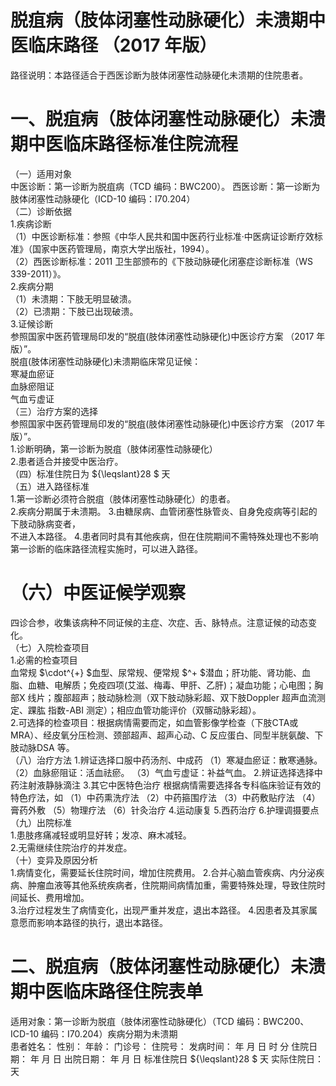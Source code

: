 # 脱疽病（肢体闭塞性动脉硬化）未溃期中医临床路径  （2017 年版）  
路径说明：本路径适合于西医诊断为肢体闭塞性动脉硬化未溃期的住院患者。  
# 一、脱疽病（肢体闭塞性动脉硬化）未溃期中医临床路径标准住院流程  
（一）适用对象  
中医诊断：第一诊断为脱疽病（TCD 编码：BWC200）。 西医诊断：第一诊断为肢体闭塞性动脉硬化（ICD-10 编码：I70.204）  
（二）诊断依据  
1.疾病诊断  
（1）中医诊断标准：参照《中华人民共和国中医药行业标准·中医病证诊断疗效标准》（国家中医药管理局，南京大学出版社，1994）。  
（2）西医诊断标准：2011 卫生部颁布的《下肢动脉硬化闭塞症诊断标准（WS 339-2011）》。  
2.疾病分期  
（1）未溃期：下肢无明显破溃。  
（2）已溃期：下肢已出现破溃。  
3.证候诊断  
参照国家中医药管理局印发的“脱疽(肢体闭塞性动脉硬化)中医诊疗方案
（2017 年版）”。  
脱疽(肢体闭塞性动脉硬化)未溃期临床常见证候：  
寒凝血瘀证  
血脉瘀阻证  
气血亏虚证  
（三）治疗方案的选择  
参照国家中医药管理局印发的“脱疽(肢体闭塞性动脉硬化)中医诊疗方案
（2017 年版）”。  
1.诊断明确，第一诊断为脱疽（肢体闭塞性动脉硬化）  
2.患者适合并接受中医治疗。  
（四）标准住院日为 ${\leqslant}28 $ 天  
（五）进入路径标准  
1.第一诊断必须符合脱疽（肢体闭塞性动脉硬化）的患者。  
2.疾病分期属于未溃期。 3.由糖尿病、血管闭塞性脉管炎、自身免疫病等引起的下肢动脉病变者，  
不进入本路径。 4.患者同时具有其他疾病，但在住院期间不需特殊处理也不影响第一诊断的临床路径流程实施时，可以进入路径。  
# （六）中医证候学观察  
四诊合参，收集该病种不同证候的主症、次症、舌、脉特点。注意证候的动态变化。  
（七）入院检查项目  
1.必需的检查项目  
血常规 $\cdot^{+} $血型、尿常规、便常规 $^+ $潜血；肝功能、肾功能、血脂、血糖、电解质；免疫四项(艾滋、梅毒、甲肝、乙肝)；凝血功能；心电图；胸部X 线片；腹部超声；肢动脉检测（双下肢动脉彩超、双下肢Doppler 超声血流测定、踝肱 指数-ABI 测定）；相应血管功能评价（双髂动脉彩超）。  
2.可选择的检查项目：根据病情需要而定，如血管影像学检查（下肢CTA或MRA）、经皮氧分压检测、颈部超声、超声心动、C 反应蛋白、同型半胱氨酸、下肢动脉DSA 等。  
（八）治疗方法 1.辨证选择口服中药汤剂、中成药 （1）寒凝血瘀证：散寒通脉。  （2）血脉瘀阻证：活血祛瘀。 （3）气血亏虚证：补益气血。 2.辨证选择选择中药注射液静脉滴注  3.其它中医特色治疗 根据病情需要选择各专科临床验证有效的特色疗法，如 （1）中药熏洗疗法 （2）中药箍围疗法 （3）中药敷贴疗法 （4）膏药外敷 （5）物理疗法 （6）针灸治疗 4.运动康复 5.西药治疗  6.护理调摄要点 （九）出院标准  
1.患肢疼痛减轻或明显好转；发凉、麻木减轻。  
2.无需继续住院治疗的并发症。  
（十）变异及原因分析  
1.病情变化，需要延长住院时间，增加住院费用。 2.合并心脑血管疾病、内分泌疾病、肿瘤血液等其他系统疾病者，住院期间病情加重，需要特殊处理，导致住院时间延长、费用增加。  
3.治疗过程发生了病情变化，出现严重并发症，退出本路径。 4.因患者及其家属意愿而影响本路径的执行，退出本路径。  
# 二、脱疽病（肢体闭塞性动脉硬化）未溃期中医临床路径住院表单  
适用对象：第一诊断为脱疽（肢体闭塞性动脉硬化）（TCD 编码：BWC200、ICD-10 编码：I70.204）疾病分期为未溃期  
患者姓名：          性别：    年龄：    门诊号：         住院号：            发病时间：   年  月  日  时  分  住院日期：   年  月  日 出院日期：   年  月   日 标准住院日 ${\leqslant}28 $ 天                实际住院日：    天  
